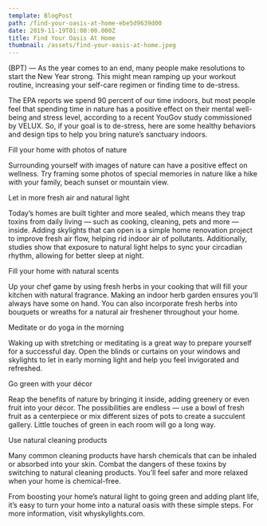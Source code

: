 ```yaml
---
template: BlogPost
path: /find-your-oasis-at-home-ebe5d9639d00
date: 2019-11-19T01:00:00.000Z
title: Find Your Oasis At Home
thumbnail: /assets/find-your-oasis-at-home.jpeg
---
```

<!--StartFragment-->

(BPT) — As the year comes to an end, many people make resolutions to start the New Year strong. This might mean ramping up your workout routine, increasing your self-care regimen or finding time to de-stress.

The EPA reports we spend 90 percent of our time indoors, but most people feel that spending time in nature has a positive effect on their mental well-being and stress level, according to a recent YouGov study commissioned by VELUX. So, if your goal is to de-stress, here are some healthy behaviors and design tips to help you bring nature’s sanctuary indoors.

Fill your home with photos of nature

Surrounding yourself with images of nature can have a positive effect on wellness. Try framing some photos of special memories in nature like a hike with your family, beach sunset or mountain view.

Let in more fresh air and natural light

Today’s homes are built tighter and more sealed, which means they trap toxins from daily living — such as cooking, cleaning, pets and more — inside. Adding skylights that can open is a simple home renovation project to improve fresh air flow, helping rid indoor air of pollutants. Additionally, studies show that exposure to natural light helps to sync your circadian rhythm, allowing for better sleep at night.

Fill your home with natural scents

Up your chef game by using fresh herbs in your cooking that will fill your kitchen with natural fragrance. Making an indoor herb garden ensures you’ll always have some on hand. You can also incorporate fresh herbs into bouquets or wreaths for a natural air freshener throughout your home.

Meditate or do yoga in the morning

Waking up with stretching or meditating is a great way to prepare yourself for a successful day. Open the blinds or curtains on your windows and skylights to let in early morning light and help you feel invigorated and refreshed.

Go green with your décor

Reap the benefits of nature by bringing it inside, adding greenery or even fruit into your décor. The possibilities are endless — use a bowl of fresh fruit as a centerpiece or mix different sizes of pots to create a succulent gallery. Little touches of green in each room will go a long way.

Use natural cleaning products

Many common cleaning products have harsh chemicals that can be inhaled or absorbed into your skin. Combat the dangers of these toxins by switching to natural cleaning products. You’ll feel safer and more relaxed when your home is chemical-free.

From boosting your home’s natural light to going green and adding plant life, it’s easy to turn your home into a natural oasis with these simple steps. For more information, visit whyskylights.com.

<!--EndFragment-->
